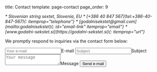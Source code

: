 title: Contact
template: page-contact
page_order: 9


<address itemprop="address" markdown="block">
* <i class="fa fa-map-marker"></i> Slovenian string sextet, Slovenia, EU
* <i class="fa fa-phone"></i> [+386 40 847 567](tel:+386-40-847-567){: itemprop="telephone"}
* <i class="fa fa-envelope"></i> [godalnisekstet@<span hidden>NOSPAM</span>gmail.com](mailto:godalnisekstet){: id="email-link" itemprop="email"}
* <i class="fa fa-globe"></i> [www.godalni-sekstet.si](https://godalni-sekstet.si){: itemprop="url"}
</address>


We promptly respond to inquiries via the contact form below:


<form id="contact" action="mailto:godalnisekstet" method="get">
    <label><input name="cc" type="email" placeholder="Your e-mail" required><span>E-mail</span></label>
    <label><input name="subject" placeholder="Subject" required><span>Subject</span></label>
    <label><textarea name="body" placeholder="Your message" required></textarea><span>Message</span></label>
    <button>Send e-mail</button>
</form>
